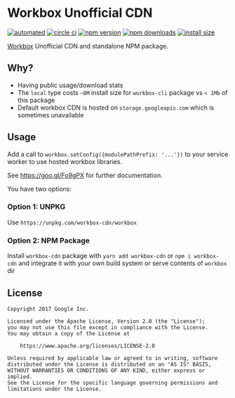 # Workbox Unofficial CDN

[![automated](https://flat.badgen.net/badge/publish/automated/green)](#)
[![circle ci](https://flat.badgen.net/circleci/github/nuxt-community/workbox-cdn)](https://circleci.com/gh/nuxt-community/workbox-cdn)
[![npm version](https://flat.badgen.net/npm/v/workbox-cdn)](https://www.npmjs.com/package/workbox-cdn)
[![npm downloads](https://flat.badgen.net/npm/dt/workbox-cdn)](https://www.npmjs.com/package/workbox-cdn)
[![install size](https://flat.badgen.net/packagephobia/install/workbox-cdn)](https://packagephobia.now.sh/result?p=workbox-cdn)

[Workbox](https://developers.google.com/web/tools/workbox) Unofficial CDN and standalone NPM package.

## Why?

- Having public usage/download stats
- The `local` type costs `~8M` install size for `workbox-cli` package vs `< 1Mb` of this package
- Default workbox CDN is hosted on `storage.googleapis.com` which is sometimes unavailable

## Usage

Add a call to `workbox.setConfig({modulePathPrefix: '...'})` to your service worker to use hosted workbox libraries.

See https://goo.gl/Fo9gPX for further documentation.

You have two options:

### Option 1: UNPKG

Use `https://unpkg.com/workbox-cdn/workbox`

### Option 2: NPM Package

Install `workbox-cdn` package with `yarn add workbox-cdn` or `npm i workbox-cdn` and integrate it with your own build system or serve contents of `workbox` dir

## License

```
Copyright 2017 Google Inc.

Licensed under the Apache License, Version 2.0 (the "License");
you may not use this file except in compliance with the License.
You may obtain a copy of the License at

    https://www.apache.org/licenses/LICENSE-2.0

Unless required by applicable law or agreed to in writing, software
distributed under the License is distributed on an "AS IS" BASIS,
WITHOUT WARRANTIES OR CONDITIONS OF ANY KIND, either express or implied.
See the License for the specific language governing permissions and
limitations under the License.
```
